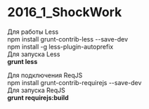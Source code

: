 # 2016_1_ShockWork

Для работы Less <br>
npm install grunt-contrib-less --save-dev <br>
npm install -g less-plugin-autoprefix <br>
Для запуска Less<br>
<strong> grunt less </strong>

Для подключения ReqJS <br>
 npm install grunt-contrib-requirejs --save-dev <br>
 Для запуска ReqJS<br>
 <strong> grunt requirejs:build </strong>
